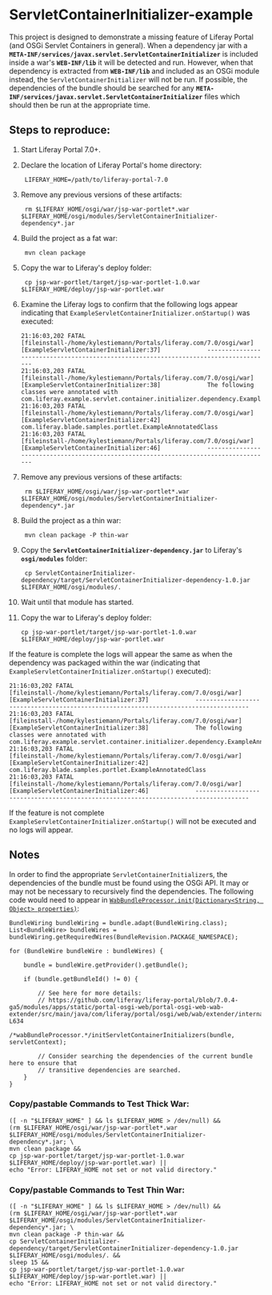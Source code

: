 # ServletContainerInitializer-example

This project is designed to demonstrate a missing feature of Liferay Portal (and OSGi Servlet Containers in general). When a dependency jar with a **`META-INF/services/javax.servlet.ServletContainerInitializer`** is included inside a war's **`WEB-INF/lib`** it will be detected and run. However, when that dependency is extracted from **`WEB-INF/lib`** and included as an OSGi module instead, the `ServletContainerInitializer` will not be run. If possible, the dependencies of the bundle should be searched for any **`META-INF/services/javax.servlet.ServletContainerInitializer`** files which should then be run at the appropriate time.

## Steps to reproduce:

1. Start Liferay Portal 7.0+.
2. Declare the location of Liferay Portal's home directory:

        LIFERAY_HOME=/path/to/liferay-portal-7.0

3. Remove any previous versions of these artifacts:

        rm $LIFERAY_HOME/osgi/war/jsp-war-portlet*.war $LIFERAY_HOME/osgi/modules/ServletContainerInitializer-dependency*.jar

4. Build the project as a fat war:

        mvn clean package

5. Copy the war to Liferay's deploy folder:

        cp jsp-war-portlet/target/jsp-war-portlet-1.0.war $LIFERAY_HOME/deploy/jsp-war-portlet.war

6. Examine the Liferay logs to confirm that the following logs appear indicating that `ExampleServletContainerInitializer.onStartup()` was executed:

    ```
    21:16:03,202 FATAL [fileinstall-/home/kylestiemann/Portals/liferay.com/7.0/osgi/war][ExampleServletContainerInitializer:37]             -------------------------------------------------------------------------------------
    21:16:03,203 FATAL [fileinstall-/home/kylestiemann/Portals/liferay.com/7.0/osgi/war][ExampleServletContainerInitializer:38]             The following classes were annotated with com.liferay.example.servlet.container.initializer.dependency.ExampleAnnotation:
    21:16:03,203 FATAL [fileinstall-/home/kylestiemann/Portals/liferay.com/7.0/osgi/war][ExampleServletContainerInitializer:42]             com.liferay.blade.samples.portlet.ExampleAnnotatedClass
    21:16:03,203 FATAL [fileinstall-/home/kylestiemann/Portals/liferay.com/7.0/osgi/war][ExampleServletContainerInitializer:46]             -------------------------------------------------------------------------------------
    ```

7. Remove any previous versions of these artifacts:

        rm $LIFERAY_HOME/osgi/war/jsp-war-portlet*.war $LIFERAY_HOME/osgi/modules/ServletContainerInitializer-dependency*.jar

8. Build the project as a thin war:

        mvn clean package -P thin-war

9. Copy the **`ServletContainerInitializer-dependency.jar`** to Liferay's **`osgi/modules`** folder:

        cp ServletContainerInitializer-dependency/target/ServletContainerInitializer-dependency-1.0.jar $LIFERAY_HOME/osgi/modules/.

10. Wait until that module has started.
11. Copy the war to Liferay's deploy folder:

        cp jsp-war-portlet/target/jsp-war-portlet-1.0.war $LIFERAY_HOME/deploy/jsp-war-portlet.war

If the feature is complete the logs will appear the same as when the dependency was packaged within the war (indicating that `ExampleServletContainerInitializer.onStartup()` executed):

```
21:16:03,202 FATAL [fileinstall-/home/kylestiemann/Portals/liferay.com/7.0/osgi/war][ExampleServletContainerInitializer:37]             -------------------------------------------------------------------------------------
21:16:03,203 FATAL [fileinstall-/home/kylestiemann/Portals/liferay.com/7.0/osgi/war][ExampleServletContainerInitializer:38]             The following classes were annotated with com.liferay.example.servlet.container.initializer.dependency.ExampleAnnotation:
21:16:03,203 FATAL [fileinstall-/home/kylestiemann/Portals/liferay.com/7.0/osgi/war][ExampleServletContainerInitializer:42]             com.liferay.blade.samples.portlet.ExampleAnnotatedClass
21:16:03,203 FATAL [fileinstall-/home/kylestiemann/Portals/liferay.com/7.0/osgi/war][ExampleServletContainerInitializer:46]             -------------------------------------------------------------------------------------
```

If the feature is not complete `ExampleServletContainerInitializer.onStartup()` will not be executed and no logs will appear.

## Notes

In order to find the appropriate `ServletContainerInitializer`s, the dependencies of the bundle must be found using the OSGi API. It may or may not be necessary to recursively find the dependencies. The following code would need to appear in [`WabBundleProcessor.init(Dictionary<String, Object> properties)`](https://github.com/liferay/liferay-portal/blob/7.0.4-ga5/modules/apps/static/portal-osgi-web/portal-osgi-web-wab-extender/src/main/java/com/liferay/portal/osgi/web/wab/extender/internal/WabBundleProcessor.java#L123-L234):

```
BundleWiring bundleWiring = bundle.adapt(BundleWiring.class);
List<BundleWire> bundleWires = bundleWiring.getRequiredWires(BundleRevision.PACKAGE_NAMESPACE);

for (BundleWire bundleWire : bundleWires) {

	bundle = bundleWire.getProvider().getBundle();

	if (bundle.getBundleId() != 0) {

		// See here for more details:
		// https://github.com/liferay/liferay-portal/blob/7.0.4-ga5/modules/apps/static/portal-osgi-web/portal-osgi-web-wab-extender/src/main/java/com/liferay/portal/osgi/web/wab/extender/internal/WabBundleProcessor.java#L590-L634
		/*wabBundleProcessor.*/initServletContainerInitializers(bundle, servletContext);

		// Consider searching the dependencies of the current bundle here to ensure that
		// transitive dependencies are searched.
	}
}
```

### Copy/pastable Commands to Test Thick War: 

```
([ -n "$LIFERAY_HOME" ] && ls $LIFERAY_HOME > /dev/null) &&
(rm $LIFERAY_HOME/osgi/war/jsp-war-portlet*.war $LIFERAY_HOME/osgi/modules/ServletContainerInitializer-dependency*.jar; \
mvn clean package &&
cp jsp-war-portlet/target/jsp-war-portlet-1.0.war $LIFERAY_HOME/deploy/jsp-war-portlet.war) ||
echo "Error: LIFERAY_HOME not set or not valid directory."
```

### Copy/pastable Commands to Test Thin War: 

```
([ -n "$LIFERAY_HOME" ] && ls $LIFERAY_HOME > /dev/null) &&
(rm $LIFERAY_HOME/osgi/war/jsp-war-portlet*.war $LIFERAY_HOME/osgi/modules/ServletContainerInitializer-dependency*.jar; \
mvn clean package -P thin-war &&
cp ServletContainerInitializer-dependency/target/ServletContainerInitializer-dependency-1.0.jar $LIFERAY_HOME/osgi/modules/. &&
sleep 15 &&
cp jsp-war-portlet/target/jsp-war-portlet-1.0.war $LIFERAY_HOME/deploy/jsp-war-portlet.war) ||
echo "Error: LIFERAY_HOME not set or not valid directory."
```